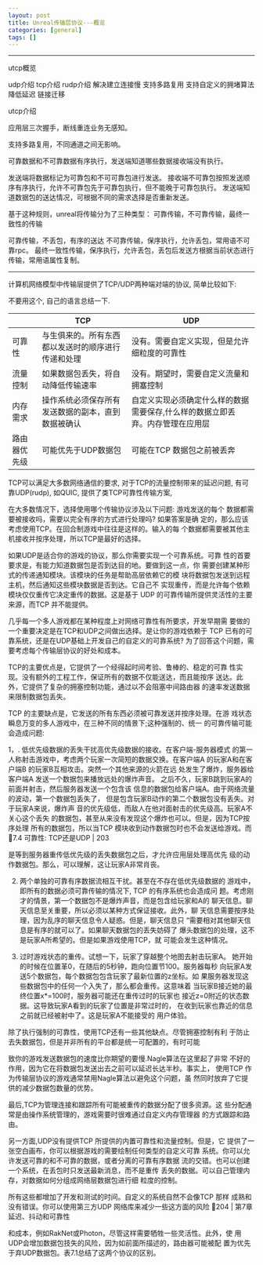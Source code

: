 ```yaml
---
layout: post
title: Unreal传输层协议---概览
categories: [general]
tags: []
---
```




********************************************************************************************

utcp概览

udp介绍
tcp介绍
rudp介绍
解决建立连接慢
支持多路复用
支持自定义的拥堵算法降低延迟
链接迁移


utcp介绍



应用层三次握手，断线重连业务无感知。

支持多路复用，不同通道之间无影响。

可靠数据和不可靠数据有序执行，发送端知道哪些数据接收端没有执行。


发送端将数据标记为可靠包和不可可靠包进行发送。
接收端不可靠包按照发送顺序有序执行，允许不可靠包先于可靠包执行，但不能晚于可靠包执行。
发送端知道数据包的送达情况，可根据不同的需求选择是否重新发送。

基于这种规则，unreal将传输分为了三种类型：
可靠传输，不可靠传输，最终一致性的传输

可靠传输，不丢包，有序的送达
不可靠传输，保序执行，允许丢包，常用语不可靠rpc。
最终一致性传输，保序执行，允许丢包，丢包后发送方根据当前状态进行传输，常用语属性复制。


********************************************************************************************

计算机网络模型中传输层提供了TCP/UDP两种端对端的协议, 简单比较如下:

不要用这个, 自己的语言总结一下.

|              | TCP                                                | UDP                                                                           |  
| ------------ | -------------------------------------------------- | ----------------------------------------------------------------------------- |  
| 可靠性        | 与生俱来的。所有东西都以发送时的顺序进行传递和处理          | 没有。需要自定义实现，但是允许细粒度的可靠性                                         |
| 流量控制      | 如果数据包丢失，将自动降低传输速率                        | 没有。期望时，需要自定义流量和拥塞控制                                              |
| 内存需求      | 操作系统必须保存所有发送数据的副本，直到数据被确认          | 自定义实现必须确定什么样的数据需要保存,什么样的数据立即丢弃。内存管理在应用层              |  
| 路由器优先级   | 可能优先于UDP数据包                                   | 可能在TCP 数据包之前被丢奔                                                        |  

TCP可以满足大多数网络通信的要求, 对于TCP的流量控制带来的延迟问题, 有可靠UDP(rudp), 如QUIC, 提供了类TCP可靠性传输方案, 


在大多数情况下，选择使用哪个传输协议涉及以下问题: 游戏发送的每个
数据都需要被接收吗，需要以完全有序的方式进行处理吗? 如果答案是确
定的，那么应该考虑使用TCP。在回合制游戏中往往是这样的。输入的每
个数据都需要被其他主机接收并按序处理，所以TCP是最好的选择。

如果UDP是适合你的游戏的协议，那么你需要实现一个可靠系统。可靠
性的首要要求是，有能力知道数据包是否到达目的地。要做到这一点，你
需要创建某种形式的传递通知模块。该模块的任务是帮助高层依赖它的模
块将数据包发送到远程主机，然后通知这些模块数据是否到达。它自己不
实现重传，而是允许每个依赖模块仅仅重传它决定重传的数据。这是基于
UDP 的可靠传输所提供灵活性的主要来源，而TCP 并不能提供。


几乎每一个多人游戏都在某种程度上对网络可靠性有所要求，开发早期需
要做的一个重要决定是在TCP和UDP之间做出选择。是让你的游戏依赖于
TCP 已有的可靠系统，还是在UDP基础上开发自己的自定义的可靠系统?
为了回答这个问题，需要考虑每个传输层协议的好处和成本。

TCP的主要优点是，它提供了一个经得起时间考验、鲁棒的、稳定的可靠
性实现。没有额外的工程工作，保证所有的数据不仅能送达，而且能按序
送达。此外，它提供了复杂的拥塞控制功能，通过以不会阻塞中间路由器
的速率发送数据来限制数据包丢失。

TCP 的主要缺点是，它发送的所有东西必须被可靠发送并按序处理。在游
戏状态瞬息万变的多人游戏中，在三种不同的情景下;这种强制的、统一
的可靠传输可能会造成问题:

1，. 低优先级数据的丢失干扰高优先级数据的接收。在客户端-服务器模式
的第一人称射击游戏中，考虑两个玩家一次简短的数据交换。在客户端A
的玩家A和在客户端B 的玩家B互相攻击。突然一个其他来源的火箭在远
处发生了爆炸，服务器给客户端A 发送一个数据包来播放远处的爆炸声音。
之后不久，玩家B跳到玩家A的前面并射击，然后服务器发送一个包含该
信息的数据包给客户端A。由于网络流量的波动，第一个数据包丢失了，
但是包含玩家B动作的第二个数据包没有丢失。对于玩家A来说，爆炸声
音的优先级低，而敌人在他对面射击的优先级高。玩家A不关心这个丢失
的数据包，甚至从来没有发现这个爆炸也可以。但是，因为TCP按序处理
所有的数据包，所以当TCP 模块收到动作数据包时也不会发送给游戏。而
7.4 可靠性: TCP还是UDP | 203

是等到服务器重传低优先级的丢失数据包之后，才允许应用层处理高优先
级的动作数据包。那么，可以理解，这让玩家A非常肖丧。

2. 两个单独的可靠有序数据流相互干扰。甚至在不存在低优先级数据的
游戏中，即所有的数据必须可靠传输的情况下, TCP 的有序系统也会造成问
题。考虑刚才的情景，第一个数据包不是爆炸声音，而是包含给玩家和A的
聊天信息。聊天信息至关重要，所以必须以某种方式保证接收。此外，聊
天信息需要按序处理，因为乱序的聊天信息令人疑惑。但是，聊天信息只
“需要相对其他聊天信息是有序的就可以了。如果聊天数据包的丢失妨碍了
爆头数据包的处理，这不是玩家A所希望的。但是如果游戏使用TCP，就
可能会发生这种情况。

3. 过时游戏状态的重传。试想一下，玩家了穿越整个地图去射击玩家A。
她开始的时候在位置革0，在随后的5秒钟，跑向位置节100。服务器每秒
向玩家A发送5个数据包，每个数据包包含玩家了最新位置的z坐标。如
果服务器发现这些数据包中的任何一个入失了，那么都会重传。这意味着
当玩家B接近她的最终位置x*=100时，服务器可能还在重传过时的玩家也
接近z=0附近的状态数据。这导致玩家A看到的玩家了位置是非常过时的，
在收到玩家也靠近的信息之前就已经被射中了。这是玩家A不能接受的
用户体验。

除了执行强制的可靠性，使用TCP还有一些其他缺点。尽管拥塞控制有利
于防止去失数据包，但是并非所有的平台都是统一可配置的，有时可能

致你的游戏发送数据包的速度比你期望的要慢.Nagle算法在这里起了非常
不好的作用，因为它在将数据包发送出去之前可以延迟长达半秒。事实上，
使用TCP 作为传输层协议的游戏通常禁用Nagle算法以避免这个问题，虽
然同时放弃了它提供的减少数据包数量的优势。

最后,TCP为管理连接和跟踪所有可能被重传的数据分配了很多资源。这
些分配通常是由操作系统管理的，游戏需要时很难通过自定义内存管理器
的方式跟踪和路由。

另一方面,UDP没有提供TCP 所提供的内置可靠性和流量控制。但是，它
提供了一张空白画布，你可以根据游戏的需要绘制任何类型的自定义可靠
系统。你可以允许发送可靠的和不可靠的数据，或者分离的可靠有序数据
流的交错。也可以创建一个系统，在丢包时只发送最新消息，而不是重传
丢失的数据。可以自己管理内存，对数据如何分组成网络层数据包进行细
粒度的控制。

所有这些都增加了开发和测试的时间。自定义的系统自然不会像TCP 那样
成熟和没有错误。你可以使用第三方UDP 网络库来减少一些这方面的风险
204 | 第7章 延迟、抖动和可靠性

和成本，例如RakNet或Photon，尽管这样需要牺牲一些灵活性。此外，使
用UDP会增加数据包技失的风险，因为如前面所描述的，路由器可能被配
置为优先于弃UDP数据包。表7.1总结了这两个协议的区别。
